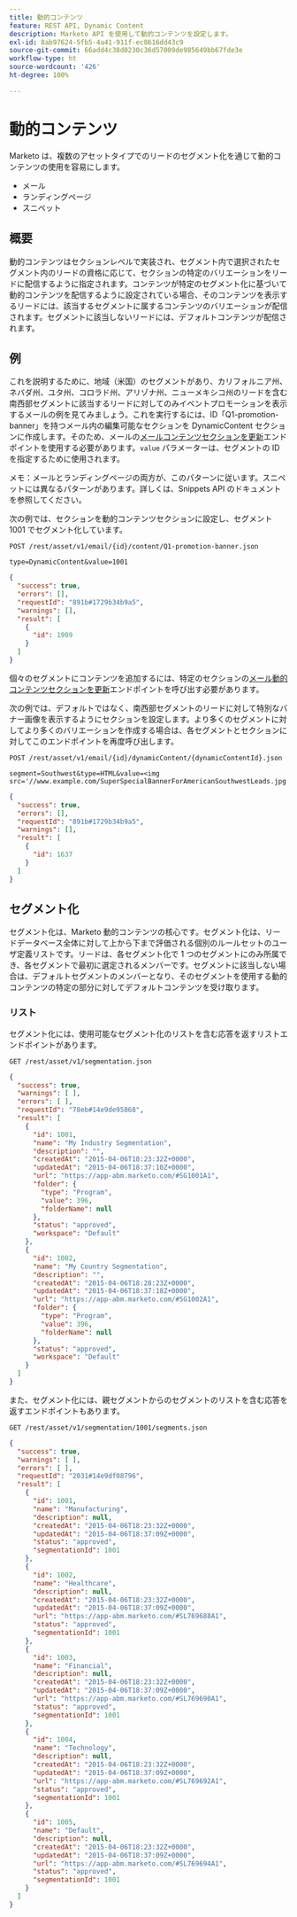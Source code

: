 ```yaml
---
title: 動的コンテンツ
feature: REST API, Dynamic Content
description: Marketo API を使用して動的コンテンツを設定します。
exl-id: 8ab97624-5fb5-4a41-911f-ec8616dd43c9
source-git-commit: 66add4c38d0230c36d57009de985649bb67fde3e
workflow-type: ht
source-wordcount: '426'
ht-degree: 100%

---
```


# 動的コンテンツ

Marketo は、複数のアセットタイプでのリードのセグメント化を通じて動的コンテンツの使用を容易にします。

- メール
- ランディングページ
- スニペット

## 概要

動的コンテンツはセクションレベルで実装され、セグメント内で選択されたセグメント内のリードの資格に応じて、セクションの特定のバリエーションをリードに配信するように指定されます。コンテンツが特定のセグメント化に基づいて動的コンテンツを配信するように設定されている場合、そのコンテンツを表示するリードには、該当するセグメントに属するコンテンツのバリエーションが配信されます。セグメントに該当しないリードには、デフォルトコンテンツが配信されます。

## 例

これを説明するために、地域（米国）のセグメントがあり、カリフォルニア州、ネバダ州、ユタ州、コロラド州、アリゾナ州、ニューメキシコ州のリードを含む南西部セグメントに該当するリードに対してのみイベントプロモーションを表示するメールの例を見てみましょう。これを実行するには、ID「Q1-promotion-banner」を持つメール内の編集可能なセクションを DynamicContent セクションに作成します。そのため、メールの[メールコンテンツセクションを更新](https://developer.adobe.com/marketo-apis/api/asset/#tag/Emails/operation/updateEmailComponentContentUsingPOST)エンドポイントを使用する必要があります。`value` パラメーターは、セグメントの ID を指定するために使用されます。

メモ：メールとランディングページの両方が、このパターンに従います。スニペットには異なるパターンがあります。詳しくは、Snippets API のドキュメントを参照してください。

次の例では、セクションを動的コンテンツセクションに設定し、セグメント 1001 でセグメント化しています。

```
POST /rest/asset/v1/email/{id}/content/Q1-promotion-banner.json
```

```
type=DynamicContent&value=1001
```

```json
{
  "success": true,
  "errors": [],
  "requestId": "891b#1729b34b9a5",
  "warnings": [],
  "result": [
    {
      "id": 1909
    }
  ]
}
```

個々のセグメントにコンテンツを追加するには、特定のセクションの[メール動的コンテンツセクションを更新](https://developer.adobe.com/marketo-apis/api/asset/#tag/Emails/operation/updateEmailDynamicContentUsingPOST)エンドポイントを呼び出す必要があります。

次の例では、デフォルトではなく、南西部セグメントのリードに対して特別なバナー画像を表示するようにセクションを設定します。より多くのセグメントに対してより多くのバリエーションを作成する場合は、各セグメントとセクションに対してこのエンドポイントを再度呼び出します。

```
POST /rest/asset/v1/email/{id}/dynamicContent/{dynamicContentId}.json
```

```
segment=Southwest&type=HTML&value=<img src='//www.example.com/SuperSpecialBannerForAmericanSouthwestLeads.jpg'/>
```

```json
{
  "success": true,
  "errors": [],
  "requestId": "891b#1729b34b9a5",
  "warnings": [],
  "result": [
    {
      "id": 1637
    }
  ]
}
```

## セグメント化

セグメント化は、Marketo 動的コンテンツの核心です。セグメント化は、リードデータベース全体に対して上から下まで評価される個別のルールセットのユーザ定義リストです。リードは、各セグメント化で 1 つのセグメントにのみ所属でき、各セグメントで最初に選定されるメンバーです。セグメントに該当しない場合は、デフォルトセグメントのメンバーとなり、そのセグメントを使用する動的コンテンツの特定の部分に対してデフォルトコンテンツを受け取ります。

### リスト

セグメント化には、使用可能なセグメント化のリストを含む応答を返すリストエンドポイントがあります。

```
GET /rest/asset/v1/segmentation.json
```

```json
{
  "success": true,
  "warnings": [ ],
  "errors": [ ],
  "requestId": "78eb#14e9de95868",
  "result": [
    {
      "id": 1001,
      "name": "My Industry Segmentation",
      "description": "",
      "createdAt": "2015-04-06T18:23:32Z+0000",
      "updatedAt": "2015-04-06T18:37:10Z+0000",
      "url": "https://app-abm.marketo.com/#SG1001A1",
      "folder": {
        "type": "Program",
        "value": 396,
        "folderName": null
      },
      "status": "approved",
      "workspace": "Default"
    },
    {
      "id": 1002,
      "name": "My Country Segmentation",
      "description": "",
      "createdAt": "2015-04-06T18:28:23Z+0000",
      "updatedAt": "2015-04-06T18:37:18Z+0000",
      "url": "https://app-abm.marketo.com/#SG1002A1",
      "folder": {
        "type": "Program",
        "value": 396,
        "folderName": null
      },
      "status": "approved",
      "workspace": "Default"
    }
  ]
}
```

また、セグメント化には、親セグメントからのセグメントのリストを含む応答を返すエンドポイントもあります。

```
GET /rest/asset/v1/segmentation/1001/segments.json
```

```json
{
  "success": true,
  "warnings": [ ],
  "errors": [ ],
  "requestId": "2031#14e9df08796",
  "result": [
    {
      "id": 1001,
      "name": "Manufacturing",
      "description": null,
      "createdAt": "2015-04-06T18:23:32Z+0000",
      "updatedAt": "2015-04-06T18:37:09Z+0000",
      "status": "approved",
      "segmentationId": 1001
    },
    {
      "id": 1002,
      "name": "Healthcare",
      "description": null,
      "createdAt": "2015-04-06T18:23:32Z+0000",
      "updatedAt": "2015-04-06T18:37:09Z+0000",
      "url": "https://app-abm.marketo.com/#SL769688A1",
      "status": "approved",
      "segmentationId": 1001
    },
    {
      "id": 1003,
      "name": "Financial",
      "description": null,
      "createdAt": "2015-04-06T18:23:32Z+0000",
      "updatedAt": "2015-04-06T18:37:09Z+0000",
      "url": "https://app-abm.marketo.com/#SL769690A1",
      "status": "approved",
      "segmentationId": 1001
    },
    {
      "id": 1004,
      "name": "Technology",
      "description": null,
      "createdAt": "2015-04-06T18:23:32Z+0000",
      "updatedAt": "2015-04-06T18:37:09Z+0000",
      "url": "https://app-abm.marketo.com/#SL769692A1",
      "status": "approved",
      "segmentationId": 1001
    },
    {
      "id": 1005,
      "name": "Default",
      "description": null,
      "createdAt": "2015-04-06T18:23:32Z+0000",
      "updatedAt": "2015-04-06T18:37:09Z+0000",
      "url": "https://app-abm.marketo.com/#SL769694A1",
      "status": "approved",
      "segmentationId": 1001
    }
  ]
}
```

